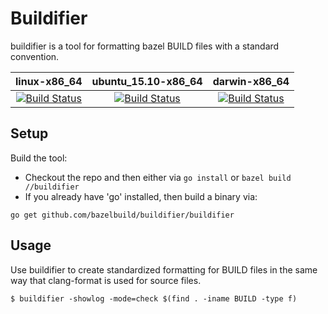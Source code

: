 # Buildifier

buildifier is a tool for formatting bazel BUILD files with a standard convention.

linux-x86_64 | ubuntu_15.10-x86_64 | darwin-x86_64
:---: | :---: | :---:
[![Build Status](http://ci.bazel.io/buildStatus/icon?job=buildifier/BAZEL_VERSION=latest,PLATFORM_NAME=linux-x86_64)](http://ci.bazel.io/job/buildifier/BAZEL_VERSION=latest,PLATFORM_NAME=linux-x86_64) | [![Build Status](http://ci.bazel.io/buildStatus/icon?job=buildifier/BAZEL_VERSION=latest,PLATFORM_NAME=ubuntu_15.10-x86_64)](http://ci.bazel.io/job/buildifier/BAZEL_VERSION=latest,PLATFORM_NAME=ubuntu_15.10-x86_64) | [![Build Status](http://ci.bazel.io/buildStatus/icon?job=buildifier/BAZEL_VERSION=latest,PLATFORM_NAME=darwin-x86_64)](http://ci.bazel.io/job/buildifier/BAZEL_VERSION=latest,PLATFORM_NAME=darwin-x86_64)

## Setup

Build the tool:
* Checkout the repo and then either via `go install` or `bazel build //buildifier`
* If you already have 'go' installed, then build a binary via:

`go get github.com/bazelbuild/buildifier/buildifier`

## Usage

Use buildifier to create standardized formatting for BUILD files in the
same way that clang-format is used for source files.

`$ buildifier -showlog -mode=check $(find . -iname BUILD -type f)`
